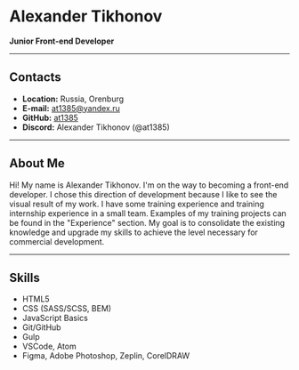 # Alexander Tikhonov

__Junior Front-end Developer__

---
## Contacts
* __Location:__ Russia, Orenburg
* __E-mail:__ [at1385@yandex.ru](at1385@yandex.ru)
* __GitHub:__ [at1385](https://github.com/at1385)
* __Discord:__ Alexander Tikhonov (@at1385)

---
## About Me
Hi! My name is Alexander Tikhonov. I'm on the way to becoming a front-end developer. I chose this direction of development because I like to see the visual result of my work. I have some training experience and training internship experience in a small team. Examples of my training projects can be found in the "Experience" section. My goal is to consolidate the existing knowledge and upgrade my skills to achieve the level necessary for commercial development.

---
## Skills
* HTML5
* CSS (SASS/SCSS, BEM)
* JavaScript Basics
* Git/GitHub
* Gulp
* VSCode, Atom
* Figma, Adobe Photoshop, Zeplin, CorelDRAW
